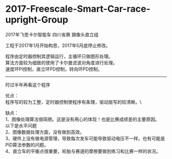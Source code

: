  
# 2017-Freescale-Smart-Car-race-upright-Group

2017年飞思卡尔智能车 四川省赛 摄像头直立组 

工程于2017年1月开始构思，2017年5月底停止修改。

程序由定时器控制其逻辑运行，主循环只做图形处理。\
算法方面较为细致的使用了卡尔曼滤波对角度进行处理。\
速度环PI控制，直立环PD控制，转向环PD控制。

------------------------------------------------------

时过半年再看这个程序

优点：\
程序写的较为工整，定时器控制使程序有条理，驱动层写的较清晰。\

缺点：\
1、图像处理算法很简陋。这是没有用心的体现！也是比赛成绩差的主要原因。\
以下是水平问题\
2、图像数据处理方面，没有做到高效。\
3、硬件上没有做电源管理，导致每次发车可能导致驱动电压不一样。也有可能是PID算法参数的问题。\
4、直立车的平衡点很重要，轮胎与赛道的摩擦要做到练习和比赛一样的状况。
